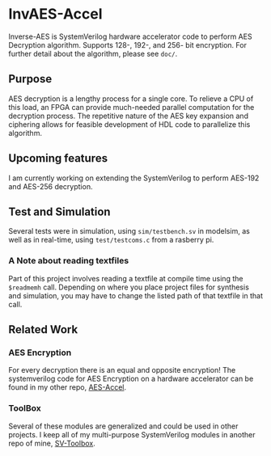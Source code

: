 # InvAES-Accel

Inverse-AES is SystemVerilog hardware accelerator code to perform AES Decryption algorithm. Supports 128-, 192-, and 256- bit encryption. For further detail about the algorithm, please see `doc/`.

## Purpose

AES decryption is a lengthy process for a single core. To relieve a CPU of this load, an FPGA can provide much-needed parallel computation for the decryption process. The repetitive nature of the AES key expansion and ciphering allows for feasible development of HDL code to parallelize this algorithm.

## Upcoming features

I am currently working on extending the SystemVerilog to perform AES-192 and AES-256 decryption.

## Test and Simulation

Several tests were in simulation, using `sim/testbench.sv` in modelsim, as well as in real-time, using `test/testcoms.c` from a rasberry pi.

### A Note about reading textfiles

Part of this project involves reading a textfile at compile time using the `$readmemh` call. Depending on where you place project files for synthesis and simulation, you may have to change the listed path of that textfile in that call.

## Related Work

### AES Encryption

For every decryption there is an equal and opposite encryption! The systemverilog code for AES Encryption on a hardware accelerator can be found in my other repo, [AES-Accel](https://github.com/onesmallskipforman/AES-Accel).

### ToolBox

Several of these modules are generalized and could be used in other projects. I keep all of my multi-purpose SystemVerilog modules in another repo of mine, [SV-Toolbox](https://github.com/onesmallskipforman/SV-Toolbox).